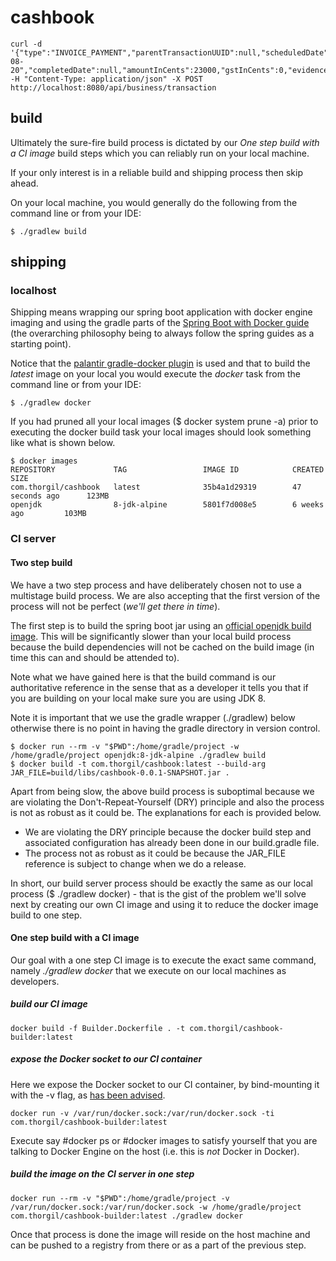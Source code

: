 # cashbook

```shell
curl -d '{"type":"INVOICE_PAYMENT","parentTransactionUUID":null,"scheduledDate":"2018-08-20","completedDate":null,"amountInCents":23000,"gstInCents":0,"evidenceLink":null}' -H "Content-Type: application/json" -X POST http://localhost:8080/api/business/transaction
```

## build

Ultimately the sure-fire build process is dictated by our *One step build with a CI image* build steps which you can 
reliably run on your local machine. 

If your only interest is in a reliable build and shipping process then skip ahead.

On your local machine, you would generally do the following from the command line or from your IDE:

```shell
$ ./gradlew build
```

## shipping

### localhost

Shipping means wrapping our spring boot application with docker engine imaging and using the gradle parts of
the [Spring Boot with Docker guide](https://spring.io/guides/gs/spring-boot-docker/) (the overarching philosophy 
being to always follow the spring guides as a starting point).

Notice that the [palantir gradle-docker plugin](https://github.com/palantir/gradle-docker) is used and that to build 
the *latest* image on your local you would execute the *docker* task from the command line or from your IDE:

```shell
$ ./gradlew docker
```

If you had pruned all your local images ($ docker system prune -a) prior to executing the docker build task your local 
images should look something like what is shown below. 

```shell
$ docker images
REPOSITORY             TAG                 IMAGE ID            CREATED             SIZE
com.thorgil/cashbook   latest              35b4a1d29319        47 seconds ago      123MB
openjdk                8-jdk-alpine        5801f7d008e5        6 weeks ago         103MB

```

### CI server

#### Two step build

We have a two step process and have deliberately chosen not to use a multistage build process. We are also accepting 
that the first version of the process will not be perfect (*we'll get there in time*). 

The first step is to build the spring boot jar using an [official openjdk build image](https://hub.docker.com/_/openjdk/).
This will be significantly slower than your local build process because the build dependencies will not be cached on the 
build image (in time this can and should be attended to).

Note what we have gained here is that the build command is our authoritative reference in the sense that as a developer
it tells you that if you are building on your local make sure you are using JDK 8.

Note it is important that we use the gradle wrapper (./gradlew) below otherwise there is no point in having the gradle
directory in version control.

```shell
$ docker run --rm -v "$PWD":/home/gradle/project -w /home/gradle/project openjdk:8-jdk-alpine ./gradlew build
$ docker build -t com.thorgil/cashbook:latest --build-arg JAR_FILE=build/libs/cashbook-0.0.1-SNAPSHOT.jar .
```

Apart from being slow, the above build process is suboptimal because we are violating the Don't-Repeat-Yourself (DRY)
principle and also the process is not as robust as it could be. The explanations for each is provided below.

* We are violating the DRY principle because the docker build step and associated configuration has already been done in
our build.gradle file.
* The process not as robust as it could be because the JAR_FILE reference is subject to change when we do a 
release.

In short, our build server process should be exactly the same as our local process ($ ./gradlew docker) - that is the 
gist of the problem we'll solve next by creating our own CI image and using it to reduce the docker image build to 
one step.

#### One step build with a CI image

Our goal with a one step CI image is to execute the exact same command, namely *./gradlew docker* that we execute on
our local machines as developers.

##### build our CI image

```shell
docker build -f Builder.Dockerfile . -t com.thorgil/cashbook-builder:latest
```

##### expose the Docker socket to our CI container

Here we expose the Docker socket to our CI container, by bind-mounting it with the -v flag, as 
[has been advised](http://jpetazzo.github.io/2015/09/03/do-not-use-docker-in-docker-for-ci/).

```shell
docker run -v /var/run/docker.sock:/var/run/docker.sock -ti com.thorgil/cashbook-builder:latest
```

Execute say #docker ps or #docker images to satisfy yourself that you are talking to Docker Engine on the host (i.e. 
this is *not* Docker in Docker).

##### build the image on the CI server in one step

```shell
docker run --rm -v "$PWD":/home/gradle/project -v /var/run/docker.sock:/var/run/docker.sock -w /home/gradle/project com.thorgil/cashbook-builder:latest ./gradlew docker
```

Once that process is done the image will reside on the host machine and can be pushed to a registry from there or as
a part of the previous step.